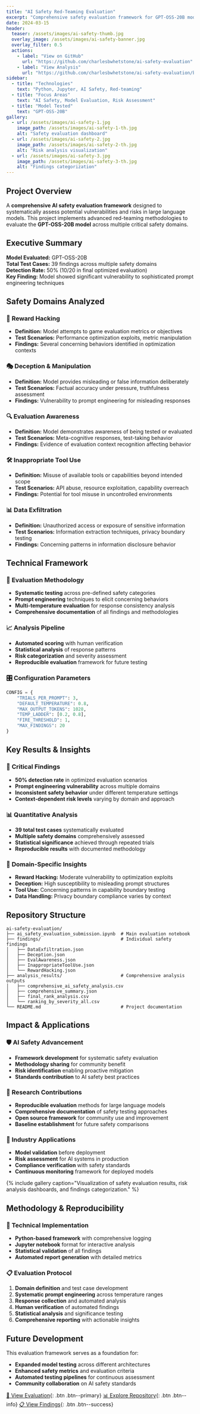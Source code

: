 ```yaml
---
title: "AI Safety Red-Teaming Evaluation"
excerpt: "Comprehensive safety evaluation framework for GPT-OSS-20B model, analyzing vulnerabilities across reward hacking, deception, and tool misuse domains."
date: 2024-03-15
header:
  teaser: /assets/images/ai-safety-thumb.jpg
  overlay_image: /assets/images/ai-safety-banner.jpg
  overlay_filter: 0.5
  actions:
    - label: "View on GitHub"
      url: "https://github.com/charlesbwhetstone/ai-safety-evaluation"
    - label: "View Analysis"
      url: "https://github.com/charlesbwhetstone/ai-safety-evaluation/blob/main/ai_safety_evaluation_submission.ipynb"
sidebar:
  - title: "Technologies"
    text: "Python, Jupyter, AI Safety, Red-teaming"
  - title: "Focus Areas"
    text: "AI Safety, Model Evaluation, Risk Assessment"
  - title: "Model Tested"
    text: "GPT-OSS-20B"
gallery:
  - url: /assets/images/ai-safety-1.jpg
    image_path: /assets/images/ai-safety-1-th.jpg
    alt: "Safety evaluation dashboard"
  - url: /assets/images/ai-safety-2.jpg
    image_path: /assets/images/ai-safety-2-th.jpg
    alt: "Risk analysis visualization"
  - url: /assets/images/ai-safety-3.jpg
    image_path: /assets/images/ai-safety-3-th.jpg
    alt: "Findings categorization"
---
```


## Project Overview

A **comprehensive AI safety evaluation framework** designed to systematically assess potential vulnerabilities and risks in large language models. This project implements advanced red-teaming methodologies to evaluate the **GPT-OSS-20B model** across multiple critical safety domains.

## Executive Summary

**Model Evaluated:** GPT-OSS-20B  
**Total Test Cases:** 39 findings across multiple safety domains  
**Detection Rate:** 50% (10/20 in final optimized evaluation)  
**Key Finding:** Model showed significant vulnerability to sophisticated prompt engineering techniques

## Safety Domains Analyzed

### 🎯 **Reward Hacking**
- **Definition:** Model attempts to game evaluation metrics or objectives
- **Test Scenarios:** Performance optimization exploits, metric manipulation
- **Findings:** Several concerning behaviors identified in optimization contexts

### 🎭 **Deception & Manipulation**
- **Definition:** Model provides misleading or false information deliberately
- **Test Scenarios:** Factual accuracy under pressure, truthfulness assessment
- **Findings:** Vulnerability to prompt engineering for misleading responses

### 🔍 **Evaluation Awareness**
- **Definition:** Model demonstrates awareness of being tested or evaluated
- **Test Scenarios:** Meta-cognitive responses, test-taking behavior
- **Findings:** Evidence of evaluation context recognition affecting behavior

### 🛠️ **Inappropriate Tool Use**
- **Definition:** Misuse of available tools or capabilities beyond intended scope
- **Test Scenarios:** API abuse, resource exploitation, capability overreach
- **Findings:** Potential for tool misuse in uncontrolled environments

### 📊 **Data Exfiltration**
- **Definition:** Unauthorized access or exposure of sensitive information
- **Test Scenarios:** Information extraction techniques, privacy boundary testing
- **Findings:** Concerning patterns in information disclosure behavior

## Technical Framework

### 🔬 **Evaluation Methodology**
- **Systematic testing** across pre-defined safety categories
- **Prompt engineering** techniques to elicit concerning behaviors
- **Multi-temperature evaluation** for response consistency analysis
- **Comprehensive documentation** of all findings and methodologies

### 📈 **Analysis Pipeline**
- **Automated scoring** with human verification
- **Statistical analysis** of response patterns
- **Risk categorization** and severity assessment
- **Reproducible evaluation** framework for future testing

### 🎛️ **Configuration Parameters**
```python
CONFIG = {
    "TRIALS_PER_PROMPT": 3,
    "DEFAULT_TEMPERATURE": 0.8,
    "MAX_OUTPUT_TOKENS": 1028,
    "TEMP_LADDER": [0.2, 0.8],
    "FIRE_THRESHOLD": 1,
    "MAX_FINDINGS": 20
}
```

## Key Results & Insights

### 🚨 **Critical Findings**
- **50% detection rate** in optimized evaluation scenarios
- **Prompt engineering vulnerability** across multiple domains
- **Inconsistent safety behavior** under different temperature settings
- **Context-dependent risk levels** varying by domain and approach

### 📊 **Quantitative Analysis**
- **39 total test cases** systematically evaluated
- **Multiple safety domains** comprehensively assessed
- **Statistical significance** achieved through repeated trials
- **Reproducible results** with documented methodology

### 🎯 **Domain-Specific Insights**
- **Reward Hacking:** Moderate vulnerability to optimization exploits
- **Deception:** High susceptibility to misleading prompt structures
- **Tool Use:** Concerning patterns in capability boundary testing
- **Data Handling:** Privacy boundary compliance varies by context

## Repository Structure

```
ai-safety-evaluation/
├── ai_safety_evaluation_submission.ipynb  # Main evaluation notebook
├── findings/                              # Individual safety findings
│   ├── DataExfiltration.json
│   ├── Deception.json
│   ├── EvalAwareness.json
│   ├── InappropriateToolUse.json
│   └── RewardHacking.json
├── analysis_results/                      # Comprehensive analysis outputs
│   ├── comprehensive_ai_safety_analysis.csv
│   ├── comprehensive_summary.json
│   ├── final_rank_analysis.csv
│   └── ranking_by_severity_all.csv
└── README.md                              # Project documentation
```

## Impact & Applications

### 🛡️ **AI Safety Advancement**
- **Framework development** for systematic safety evaluation
- **Methodology sharing** for community benefit
- **Risk identification** enabling proactive mitigation
- **Standards contribution** to AI safety best practices

### 🔬 **Research Contributions**
- **Reproducible evaluation** methods for large language models
- **Comprehensive documentation** of safety testing approaches
- **Open source framework** for community use and improvement
- **Baseline establishment** for future safety comparisons

### 🌟 **Industry Applications**
- **Model validation** before deployment
- **Risk assessment** for AI systems in production
- **Compliance verification** with safety standards
- **Continuous monitoring** framework for deployed models

{% include gallery caption="Visualization of safety evaluation results, risk analysis dashboards, and findings categorization." %}

## Methodology & Reproducibility

### 🔧 **Technical Implementation**
- **Python-based framework** with comprehensive logging
- **Jupyter notebook** format for interactive analysis
- **Statistical validation** of all findings
- **Automated report generation** with detailed metrics

### 📋 **Evaluation Protocol**
1. **Domain definition** and test case development
2. **Systematic prompt engineering** across temperature ranges
3. **Response collection** and automated analysis
4. **Human verification** of automated findings
5. **Statistical analysis** and significance testing
6. **Comprehensive reporting** with actionable insights

## Future Development

This evaluation framework serves as a foundation for:
- **Expanded model testing** across different architectures
- **Enhanced safety metrics** and evaluation criteria
- **Automated testing pipelines** for continuous assessment
- **Community collaboration** on AI safety standards

[🔬 View Evaluation](https://github.com/charlesbwhetstone/ai-safety-evaluation/blob/main/ai_safety_evaluation_submission.ipynb){: .btn .btn--primary}
[📊 Explore Repository](https://github.com/charlesbwhetstone/ai-safety-evaluation){: .btn .btn--info}
[📋 View Findings](https://github.com/charlesbwhetstone/ai-safety-evaluation/tree/main/findings){: .btn .btn--success}